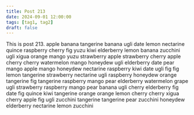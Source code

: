 ```yaml
---
title: Post 213
date: 2024-09-01 12:00:00
tags: [tag1, tag2]
draft: false
---
```

This is post 213.
apple
banana
tangerine
banana
ugli
date
lemon
nectarine
quince
raspberry
cherry
fig
yuzu
kiwi
elderberry
lemon
banana
zucchini
ugli
xigua
orange
mango
yuzu
strawberry
apple
strawberry
cherry
apple
cherry
cherry
watermelon
mango
honeydew
ugli
elderberry
date
pear
mango
apple
mango
honeydew
nectarine
raspberry
kiwi
date
ugli
fig
fig
lemon
tangerine
strawberry
nectarine
ugli
raspberry
honeydew
orange
tangerine
fig
tangerine
raspberry
mango
pear
elderberry
watermelon
grape
ugli
strawberry
raspberry
mango
pear
banana
ugli
cherry
elderberry
fig
date
fig
quince
kiwi
tangerine
orange
orange
lemon
cherry
cherry
xigua
cherry
apple
fig
ugli
zucchini
tangerine
tangerine
pear
zucchini
honeydew
elderberry
nectarine
lemon
zucchini
